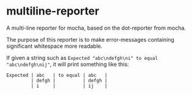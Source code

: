 multiline-reporter
==================

A multi-line reporter for mocha, based on the dot-reporter from mocha.

The purpose of this reporter is to make error-messages containing significant
whitespace more readable.

If given a string such as `Expected "abc\ndefgh\ni" to equal "abc\ndefgh\nij"`,
it will print something like this:

	Expected | abc   | to equal | abc   |
	         | defgh |          | defgh |
	         | i     |          | ij    |
